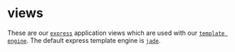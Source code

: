# views
These are our [```express```](http://expressjs.com/) application views which are used with our [```template engine```](http://expressjs.com/guide/using-template-engines.html). The default express template engine is [```jade```](http://jade-lang.com/).
